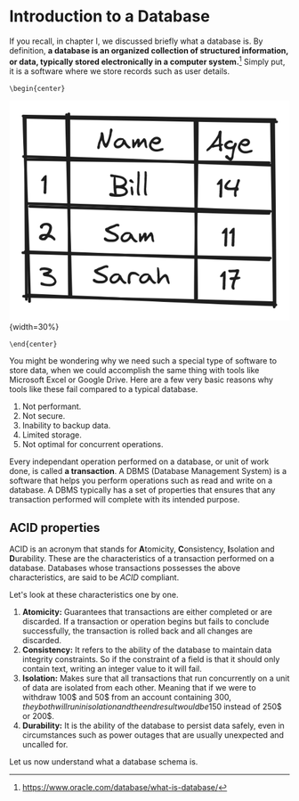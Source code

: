 # Introduction to a Database

If you recall, in chapter I, we discussed briefly what a database is. By definition, **a database is an organized collection of structured information, or data, typically stored electronically in a computer system.**[^1] Simply put, it is a software where we store records such as user details.

```{=latex}
\begin{center}
```
![A basic database](src/book/images/5.1.png){width=30%}
```{=latex}
\end{center}
```

You might be wondering why we need such a special type of software to store data, when we could accomplish the same thing with tools like Microsoft Excel or Google Drive. Here are a few very basic reasons why tools like these fail compared to a typical database.

1. Not performant.
2. Not secure.
3. Inability to backup data.
4. Limited storage.
5. Not optimal for concurrent operations.

Every independant operation performed on a database, or unit of work done, is called **a transaction**. A DBMS (Database Management System) is a software that helps you perform operations such as read and write on a database. A DBMS typically has a set of properties that ensures that any transaction performed will complete with its intended purpose.

## ACID properties
ACID is an acronym that stands for **A**tomicity, **C**onsistency, **I**solation and **D**urability. These are the characteristics of a transaction performed on a database. Databases whose transactions possesses the above characteristics, are said to be *ACID* compliant.

Let's look at these characteristics one by one.

1. **Atomicity:** Guarantees that transactions are either completed or are discarded. If a transaction or operation begins but fails to conclude successfully, the transaction is rolled back and all changes are discarded.
2. **Consistency:** It refers to the ability of the database to maintain data integrity constraints. So if the constraint of a field is that it should only contain text, writing an integer value to it will fail.
3. **Isolation:** Makes sure that all transactions that run concurrently on a unit of data are isolated from each other. Meaning that if we were to withdraw 100$ and 50$ from an account containing 300$, they both will run in isolation and the end result would be 150$ instead of 250$ or 200$.
4. **Durability:** It is the ability of the database to persist data safely, even in circumstances such as power outages that are usually unexpected and uncalled for.

Let us now understand what a database schema is.

[^1]: https://www.oracle.com/database/what-is-database/

